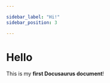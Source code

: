 ```yaml
---

sidebar_label: "Hi!"
sidebar_position: 3

---
```


# Hello

This is my **first Docusaurus document**!
